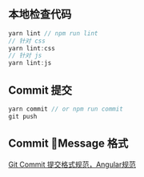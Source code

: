 ## 本地检查代码
``` javascript
yarn lint // npm run lint
// 针对 css
yarn lint:css
// 针对 js
yarn lint:js
```

## Commit 提交

``` javascript
yarn commit // or npm run commit
git push
```

## Commit Message 格式

[Git Commit 提交格式规范，Angular规范](http://www.ruanyifeng.com/blog/2016/01/commit_message_change_log.html)
